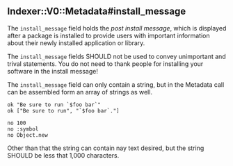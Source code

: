 ## Indexer::V0::Metadata#install_message

The `install_message` field holds the <i>post install message</i>,
which is displayed after a package is installed to provide users
with important information about their newly installed application
or library.

The `install_message` fields SHOULD not be used to convey unimportant
and trival statements. You do not need to thank people for installing
your software in the install message!

The `install_message` field can only contain a string, but in the Metadata
call can be assembled form an array of strings as well.

    ok "Be sure to run `$foo bar`"
    ok ["Be sure to run", "`$foo bar`."]

    no 100
    no :symbol
    no Object.new

Other than that the string can contain nay text desired, but the string
SHOULD be less that 1,000 characters.

